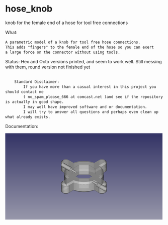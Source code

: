 # hose_knob
knob for the female end of a hose for tool free connections

What:

	A parametric model of a knob for tool free hose connections.
	This adds "fingers" to the female end of the hose so you can exert
	a large force on the connector without using tools.
	
	

Status:
	Hex and Octo versions printed, and seem to work well.  Still messing with them, round version not finished yet 
	
``` 
  
	Standard Disclaimer:
		If you have more than a casual interest in this project you should contact me 
		( no_spam_please_666 at comcast.net )and see if the repository is actually in good shape.  
		I may well have improved software and or documentation.  
		I will try to answer all questions and perhaps even clean up what already exists.	
``` 		
Documentation:
	
<img src="octo_nut.png" alt="Octo Nut" width=500>

